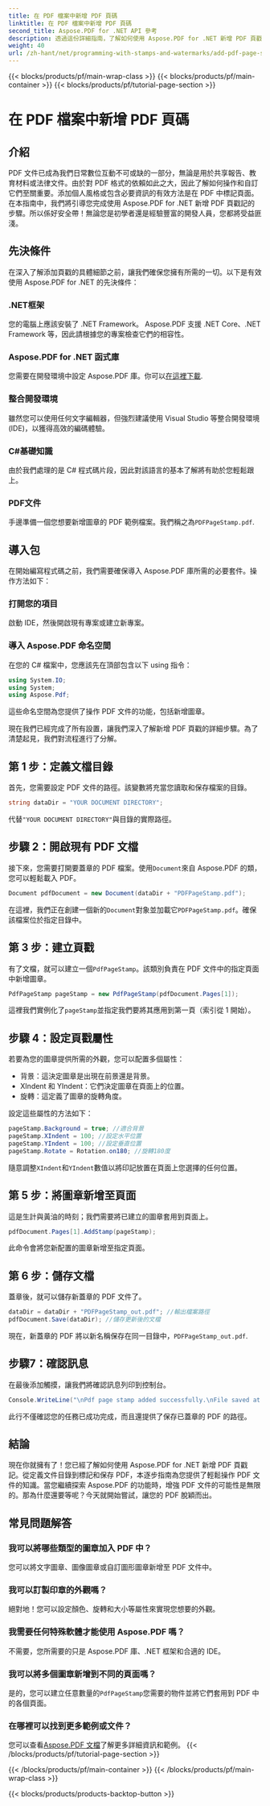 ```yaml
---
title: 在 PDF 檔案中新增 PDF 頁碼
linktitle: 在 PDF 檔案中新增 PDF 頁碼
second_title: Aspose.PDF for .NET API 參考
description: 透過這份詳細指南，了解如何使用 Aspose.PDF for .NET 新增 PDF 頁戳記。提高 PDF 文件的影響力。
weight: 40
url: /zh-hant/net/programming-with-stamps-and-watermarks/add-pdf-page-stamp/
---
```


{{< blocks/products/pf/main-wrap-class >}}
{{< blocks/products/pf/main-container >}}
{{< blocks/products/pf/tutorial-page-section >}}

# 在 PDF 檔案中新增 PDF 頁碼

## 介紹

PDF 文件已成為我們日常數位互動不可或缺的一部分，無論是用於共享報告、教育材料或法律文件。由於對 PDF 格式的依賴如此之大，因此了解如何操作和自訂它們至關重要。添加個人風格或包含必要資訊的有效方法是在 PDF 中標記頁面。在本指南中，我們將引導您完成使用 Aspose.PDF for .NET 新增 PDF 頁戳記的步驟。所以係好安全帶！無論您是初學者還是經驗豐富的開發人員，您都將受益匪淺。

## 先決條件

在深入了解添加頁戳的具體細節之前，讓我們確保您擁有所需的一切。以下是有效使用 Aspose.PDF for .NET 的先決條件：

### .NET框架
您的電腦上應該安裝了 .NET Framework。 Aspose.PDF 支援 .NET Core、.NET Framework 等，因此請根據您的專案檢查它們的相容性。

### Aspose.PDF for .NET 函式庫
您需要在開發環境中設定 Aspose.PDF 庫。你可以[在這裡下載](https://releases.aspose.com/pdf/net/). 

### 整合開發環境
雖然您可以使用任何文字編輯器，但強烈建議使用 Visual Studio 等整合開發環境 (IDE)，以獲得高效的編碼體驗。

### C#基礎知識
由於我們處理的是 C# 程式碼片段，因此對該語言的基本了解將有助於您輕鬆跟上。

### PDF文件
手邊準備一個您想要新增圖章的 PDF 範例檔案。我們稱之為`PDFPageStamp.pdf`. 

## 導入包 

在開始編寫程式碼之前，我們需要確保導入 Aspose.PDF 庫所需的必要套件。操作方法如下：

### 打開您的項目
啟動 IDE，然後開啟現有專案或建立新專案。

### 導入 Aspose.PDF 命名空間
在您的 C# 檔案中，您應該先在頂部包含以下 using 指令：

```csharp
using System.IO;
using System;
using Aspose.Pdf;
```

這些命名空間為您提供了操作 PDF 文件的功能，包括新增圖章。

現在我們已經完成了所有設置，讓我們深入了解新增 PDF 頁戳的詳細步驟。為了清楚起見，我們對流程進行了分解。 

## 第 1 步：定義文檔目錄

首先，您需要設定 PDF 文件的路徑。該變數將充當您讀取和保存檔案的目錄。

```csharp
string dataDir = "YOUR DOCUMENT DIRECTORY";
```

代替`"YOUR DOCUMENT DIRECTORY"`與目錄的實際路徑。

## 步驟 2：開啟現有 PDF 文檔

接下來，您需要打開要蓋章的 PDF 檔案。使用`Document`來自 Aspose.PDF 的類，您可以輕鬆載入 PDF。

```csharp
Document pdfDocument = new Document(dataDir + "PDFPageStamp.pdf");
```

在這裡，我們正在創建一個新的`Document`對象並加載它`PDFPageStamp.pdf`。確保該檔案位於指定目錄中。

## 第 3 步：建立頁戳

有了文檔，就可以建立一個`PdfPageStamp`。該類別負責在 PDF 文件中的指定頁面中新增圖章。

```csharp
PdfPageStamp pageStamp = new PdfPageStamp(pdfDocument.Pages[1]);
```

這裡我們實例化了`pageStamp`並指定我們要將其應用到第一頁（索引從 1 開始）。

## 步驟 4：設定頁戳屬性

若要為您的圖章提供所需的外觀，您可以配置多個屬性：

- 背景：這決定圖章是出現在前景還是背景。
- XIndent 和 YIndent：它們決定圖章在頁面上的位置。
- 旋轉：這定義了圖章的旋轉角度。

設定這些屬性的方法如下：

```csharp
pageStamp.Background = true; //適合背景
pageStamp.XIndent = 100; //設定水平位置
pageStamp.YIndent = 100; //設定垂直位置
pageStamp.Rotate = Rotation.on180; //旋轉180度
```

隨意調整`XIndent`和`YIndent`數值以將印記放置在頁面上您選擇的任何位置。

## 第 5 步：將圖章新增至頁面

這是生計與黃油的時刻；我們需要將已建立的圖章套用到頁面上。

```csharp
pdfDocument.Pages[1].AddStamp(pageStamp);
```

此命令會將您新配置的圖章新增至指定頁面。

## 第 6 步：儲存文檔

蓋章後，就可以儲存新蓋章的 PDF 文件了。 

```csharp
dataDir = dataDir + "PDFPageStamp_out.pdf"; //輸出檔案路徑
pdfDocument.Save(dataDir); //儲存更新後的文檔
```

現在，新蓋章的 PDF 將以新名稱保存在同一目錄中，`PDFPageStamp_out.pdf`.

## 步驟7：確認訊息

在最後添加觸摸，讓我們將確認訊息列印到控制台。

```csharp
Console.WriteLine("\nPdf page stamp added successfully.\nFile saved at " + dataDir);
```

此行不僅確認您的任務已成功完成，而且還提供了保存已蓋章的 PDF 的路徑。

## 結論

現在你就擁有了！您已經了解如何使用 Aspose.PDF for .NET 新增 PDF 頁戳記。從定義文件目錄到標記和保存 PDF，本逐步指南為您提供了輕鬆操作 PDF 文件的知識。當您繼續探索 Aspose.PDF 的功能時，增強 PDF 文件的可能性是無限的。那為什麼還要等呢？今天就開始嘗試，讓您的 PDF 脫穎而出。

## 常見問題解答

### 我可以將哪些類型的圖章加入 PDF 中？  
您可以將文字圖章、圖像圖章或自訂圖形圖章新增至 PDF 文件中。

### 我可以訂製印章的外觀嗎？  
絕對地！您可以設定顏色、旋轉和大小等屬性來實現您想要的外觀。

### 我需要任何特殊軟體才能使用 Aspose.PDF 嗎？  
不需要，您所需要的只是 Aspose.PDF 庫、.NET 框架和合適的 IDE。

### 我可以將多個圖章新增到不同的頁面嗎？  
是的，您可以建立任意數量的`PdfPageStamp`您需要的物件並將它們套用到 PDF 中的各個頁面。

### 在哪裡可以找到更多範例或文件？  
您可以查看[Aspose.PDF 文檔](https://reference.aspose.com/pdf/net/)了解更多詳細資訊和範例。
{{< /blocks/products/pf/tutorial-page-section >}}

{{< /blocks/products/pf/main-container >}}
{{< /blocks/products/pf/main-wrap-class >}}

{{< blocks/products/products-backtop-button >}}
